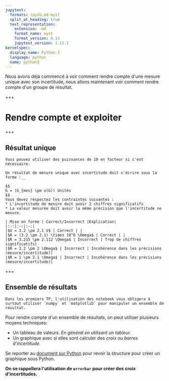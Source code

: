```yaml
---
jupytext:
  formats: ipynb,md:myst
  split_at_heading: true
  text_representation:
    extension: .md
    format_name: myst
    format_version: 0.13
    jupytext_version: 1.11.1
kernelspec:
  display_name: Python 3
  language: python
  name: python3
---
```


Nous avons déjà commencé à voir comment rendre compte d'une mesure unique avec son incertitude, nous allons maintenant voir comment rendre compte d'un groupe de résultat.

+++

# Rendre compte et exploiter

+++

## Résultat unique
```{margin}
Vous pouvez utiliser des puissances de 10 en facteur si c'est nécessaire.
```
````{important}
Un résultat de mesure unique avec incertitude doit s'écrire sous la forme :__

$$
G = (G_{mes} \pm u(G)) Unités
$$
Vous devez respectez les contraintes suivantes :
* L'incertitude de mesure doit avoir 2 chiffres significatifs
* La valeur mesurée doit avoir la même précision que l'incertitude ne mesure.
````

````{topic} Exemples
| Mise en forme | Correct/Incorrect |Explication|
|:-:|:-:|:-:|
|$U = 3.2 \pm 2.1 V$ | Correct | |
|$R = (3.2 \pm 2.1) \times 10^6 \Omega$ | Correct | |
|$R = 3.215 \pm 2.112 \Omega$ | Incorrect | Trop de chiffres significatifs|
|$R = 3.2 \pm 2 \Omega$ | Incorrect | Incohérence dans les précisions (mesure/incertitude)|
|$R = 1 \pm 2.1 \Omega$ | Incorrect | Incohérence dans les précisions (mesure/incertitude)|
````


+++

## Ensemble de résultats
```{margin}
Dans les premiers TP, l'utilisation des notebook vous obligera à surtout utiliser `numpy` et `matplotlib` pour manipuler un ensemble de résultat.
```
Pour rendre compte d'un ensemble de résultats, on peut utiliser plusieurs moyens techniques:
* Un tableau de valeurs. _En général en utilisant un tableur._
* Un graphique avec si elles sont calculer des _croix ou barres d'incertitude._

Se reporter au [document sur Python](https://pcsi3physiquestan.github.io/intro_python/notebook/plt_presentation.html#methode-generale) pour revoir la structure pour créer un graphique sous Python.

__On se rappellera l'utilisation de `errorbar` pour créer des croix d'incertitudes.__